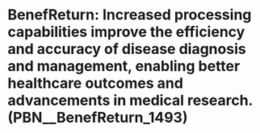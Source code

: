 # BenefReturn: __Increased processing capabilities improve the efficiency and accuracy of disease diagnosis and management, enabling better healthcare outcomes and advancements in medical research.__ (PBN__BenefReturn_1493)

